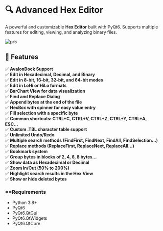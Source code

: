 # 🔍 Advanced Hex Editor

A powerful and customizable **Hex Editor** built with PyQt6. Supports multiple features for editing, viewing, and analyzing binary files.

![pr5](https://github.com/user-attachments/assets/e8a3fe88-1302-48c4-bcc3-19d55ff6423c)

## 🌟 Features

✅ **AvalonDock Support**  
✅ **Edit in Hexadecimal, Decimal, and Binary**  
✅ **Edit in 8-bit, 16-bit, 32-bit, and 64-bit modes**  
✅ **Edit in LoHi or HiLo formats**  
✅ **BarChart View for data visualization**  
✅ **Find and Replace Dialog**  
✅ **Append bytes at the end of the file**  
✅ **HexBox with spinner for easy value entry**  
✅ **Fill selection with a specific byte**  
✅ **Common shortcuts: CTRL+C, CTRL+V, CTRL+Z, CTRL+Y, CTRL+A, ESC...**  
✅ **Custom .TBL character table support**  
✅ **Unlimited Undo/Redo**  
✅ **Multiple search methods (FindFirst, FindNext, FindAll, FindSelection...)**  
✅ **Replace methods (ReplaceFirst, ReplaceNext, ReplaceAll...)**  
✅ **Bookmark system**  
✅ **Group bytes in blocks of 2, 4, 6, 8 bytes...**  
✅ **Show data as Hexadecimal or Decimal**  
✅ **Zoom In/Out (50% to 200%)**  
✅ **Highlight search results in the Hex View**  
✅ **Show or hide deleted bytes**  


### **Requirements
- Python 3.8+  
- PyQt6  
- PyQt6.QtGui  
- PyQt6.QtWidgets  
- PyQt6.QtCore  

